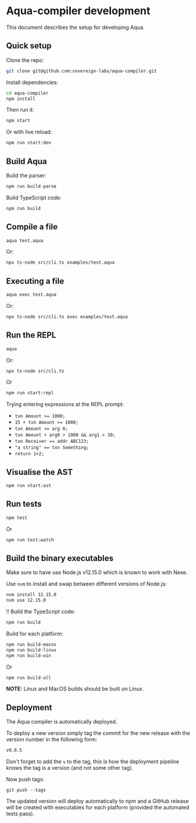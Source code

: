 # Aqua-compiler development

This document describes the setup for developing Aqua.

## Quick setup

Clone the repo:

```bash
git clone git@github.com:sovereign-labs/aqua-compiler.git
```

Install dependencies:

```bash
cd aqua-compiler
npm install
```

Then run it:

```bash
npm start
```

Or with live reload:

```bash
npm run start:dev
```

## Build Aqua

Build the parser:

```bash
npm run build-parse
```

Build TypeScript code:

```bash
npm run build 
```

## Compile a file

```bash
aqua test.aqua
```

Or:

```bash
npx ts-node src/cli.ts examples/test.aqua
```

## Executing a file

```bash
aqua exec test.aqua
```

Or:

```bash
npx ts-node src/cli.ts exec examples/test.aqua
```

## Run the REPL

```bash
aqua
```

Or:

```bash
npx ts-node src/cli.ts
```

Or 

```bash
npm run start:repl
```


Trying entering expressions at the REPL prompt:

- `txn Amount >= 1000;`
- `15 + txn Amount >= 1000;`
- `txn Amount <= arg 0;`
- `txn Amount + arg0 > 1000 && arg1 > 30;`
- `txn Receiver == addr ABC123;`
- `"a string" == txn Something;`
- `return 1+2;`

## Visualise the AST

```bash
npm run start:ast
```

## Run tests

```bash
npm test
```

Or 

```bash
npm run test:watch
```

## Build the binary executables

Make sure to have use Node.js v12.15.0 which is known to work with Nexe.

Use `nvm` to install and swap between different versions of Node.js:

```bash
nvm install 12.15.0
nvm use 12.15.0
```

!! Build the TypeScript code:

```bash
npm run build
```

Build for each platform:

```bash
npm run build-macos
npm run build-linux
npm run build-win
```

Or 

```bash
npm run build-all
```

**NOTE:** Linux and MacOS builds should be built on Linux.

## Deployment

The Aqua compiler is automatically deployed.

To deploy a new version simply tag the commit for the new release with the version number in the following form:

```bash
v0.0.5
```

Don't forget to add the `v` to the tag, this is how the deployment pipeline knows the tag is a version (and not some other tag).

Now push tags:

```
git push --tags
```

The updated version will deploy automatically to npm and a GitHub release will be created with executables for each platform (provided the automated tests pass).